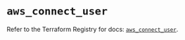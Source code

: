 # `aws_connect_user`

Refer to the Terraform Registry for docs: [`aws_connect_user`](https://registry.terraform.io/providers/hashicorp/aws/5.57.0/docs/resources/connect_user).

